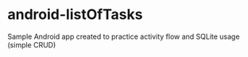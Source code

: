 # android-listOfTasks
Sample Android app created to practice  activity flow and SQLite usage (simple CRUD)
